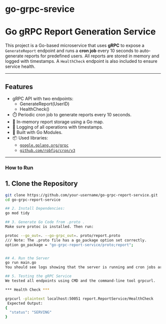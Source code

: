 # go-grpc-srevice
# Go gRPC Report Generation Service

This project is a Go-based microservice that uses **gRPC** to expose a `GenerateReport` endpoint and runs a **cron job** every 10 seconds to auto-generate reports for predefined users. All reports are stored in memory and logged with timestamps. A `HealthCheck` endpoint is also included to ensure service health.

---

## Features

- gRPC API with two endpoints:
  - GenerateReport(UserID)
  - HealthCheck()
- ⏱️ Periodic cron job to generate reports every 10 seconds.
- 🧠 In-memory report storage using a Go map.
- 📅 Logging of all operations with timestamps.
- 🔧 Built with Go Modules.
- 📦 Used libraries:
  - [`google.golang.org/grpc`](https://pkg.go.dev/google.golang.org/grpc)
  - [`github.com/robfig/cron/v3`](https://pkg.go.dev/github.com/robfig/cron/v3)

---

### How to Run



 ## 1. Clone the Repository
```bash Or CMD
git clone https://github.com/your-username/go-grpc-report-service.git
cd go-grpc-report-service

## 2. Install Dependencies:
go mod tidy

## 3. Generate Go Code from .proto .
Make sure protoc is installed. Then run:

protoc --go_out=. --go-grpc_out=. proto/report.proto
/// Note: The .proto file has a go_package option set correctly.
option go_package = "go-grpc-report-service/proto;report";


## 4. Run the Server
go run main.go
You should see logs showing that the server is running and cron jobs are generating reports every 10 seconds.

## 5. Testing the gRPC Service
We tested all endpoints using CMD and the command-line tool grpcurl.

*** Health Check ***

grpcurl -plaintext localhost:50051 report.ReportService/HealthCheck
 Expected Output:
{
  "status": "SERVING"
}
